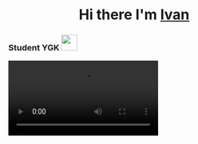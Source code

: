 <h1 align="center">Hi there I'm <a href="https://vk.com/" target="_blank"> Ivan</a> 
<h3 align="left">Student YGK</a> 
<img src="https://github.com/blackcater/blackcater/raw/main/images/Hi.gif" height="32"/></h1>
<video src="https://github.com/Ronzez/Animate/blob/main/kandinsky-video-1709365542549.mp4"/>
